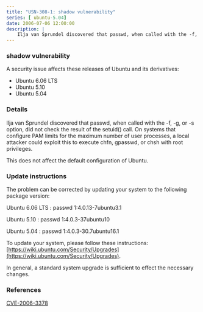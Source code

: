 ```yaml
---
title: "USN-308-1: shadow vulnerability"
series: [ ubuntu-5.04]
date: 2006-07-06 12:00:00
description: |
    Ilja van Sprundel discovered that passwd, when called with the -f, -g, or -s option, did not check the result of the setuid() call. On systems that configure PAM limits for the maximum number of user processes, a local attacker could exploit this to execute chfn, gpasswd, or chsh with root privileges.
--- 
```

 
### shadow vulnerability

A security issue affects these releases of Ubuntu and its derivatives:

* Ubuntu 6.06 LTS
* Ubuntu 5.10
* Ubuntu 5.04

### Details

Ilja van Sprundel discovered that passwd, when called with the -f, -g, or -s option, did not check the result of the setuid() call. On systems that configure PAM limits for the maximum number of user processes, a local attacker could exploit this to execute chfn, gpasswd, or chsh with root privileges.

This does not affect the default configuration of Ubuntu.

### Update instructions

The problem can be corrected by updating your system to the following package version:

Ubuntu 6.06 LTS
 : passwd <span>1:4.0.13-7ubuntu3.1</span>

Ubuntu 5.10
 : passwd <span>1:4.0.3-37ubuntu10</span>

Ubuntu 5.04
 : passwd <span>1:4.0.3-30.7ubuntu16.1</span>

To update your system, please follow these instructions: [https://wiki.ubuntu.com/Security/Upgrades](https://wiki.ubuntu.com/Security/Upgrades).

In general, a standard system upgrade is sufficient to effect the necessary changes.

### References

 [CVE-2006-3378](http://people.ubuntu.com/~ubuntu-security/cve/CVE-2006-3378)
 
